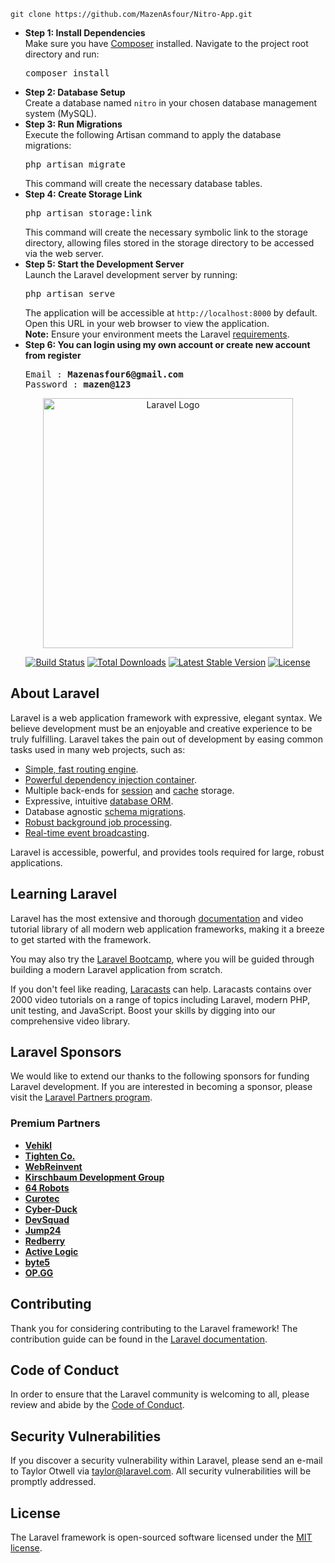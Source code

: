<!-- Clone this repository using bash terminal: -->

    git clone https://github.com/MazenAsfour/Nitro-App.git

<!--End clone area -->

<!--Follow these steps to set up and run the Laravel application:-->
<ul>
  <li>
    <strong>Step 1: Install Dependencies</strong>
    <br>Make sure you have <a href="https://getcomposer.org/" target="_blank">Composer</a> installed. Navigate to the project root directory and run:
    <pre>composer install</pre>
  </li>

  <li>
    <strong>Step 2: Database Setup</strong>
    <br>Create a database named <code>nitro</code> in your chosen database management system (MySQL).
  </li>

  <li>
    <strong>Step 3: Run Migrations</strong>
    <br>Execute the following Artisan command to apply the database migrations:
    <pre>php artisan migrate</pre>
    This command will create the necessary database tables.
  </li>
  <li>
      <strong>Step 4: Create Storage Link</strong>
      <pre>php artisan storage:link</pre>
      This command will create the necessary symbolic link to the storage directory, allowing files stored in the storage directory to be accessed via the web server.
  </li>

  <li>
    <strong>Step 5: Start the Development Server</strong>
    <br>Launch the Laravel development server by running:
    <pre>php artisan serve</pre>
    The application will be accessible at <code>http://localhost:8000</code> by default. Open this URL in your web browser to view the application.
    <br><strong>Note:</strong> Ensure your environment meets the Laravel <a href="https://laravel.com/docs/8.x/installation#server-requirements" target="_blank">requirements</a>.
  </li>
  <li>
    <strong>Step 6: You can login using my own account or create new account from register</strong>
    <br>
    <pre>Email : <strong>Mazenasfour6@gmail.com</strong><br>Password : <strong>mazen@123 </strong></pre>
  </li>
</ul>
<!--End Steps area-->

<!-- Information about the Laravel App for the Public -->
<p align="center"><a href="https://laravel.com" target="_blank"><img src="https://raw.githubusercontent.com/laravel/art/master/logo-lockup/5%20SVG/2%20CMYK/1%20Full%20Color/laravel-logolockup-cmyk-red.svg" width="400" alt="Laravel Logo"></a></p>

<p align="center">
<a href="https://github.com/laravel/framework/actions"><img src="https://github.com/laravel/framework/workflows/tests/badge.svg" alt="Build Status"></a>
<a href="https://packagist.org/packages/laravel/framework"><img src="https://img.shields.io/packagist/dt/laravel/framework" alt="Total Downloads"></a>
<a href="https://packagist.org/packages/laravel/framework"><img src="https://img.shields.io/packagist/v/laravel/framework" alt="Latest Stable Version"></a>
<a href="https://packagist.org/packages/laravel/framework"><img src="https://img.shields.io/packagist/l/laravel/framework" alt="License"></a>
</p>

## About Laravel

Laravel is a web application framework with expressive, elegant syntax. We believe development must be an enjoyable and creative experience to be truly fulfilling. Laravel takes the pain out of development by easing common tasks used in many web projects, such as:

-   [Simple, fast routing engine](https://laravel.com/docs/routing).
-   [Powerful dependency injection container](https://laravel.com/docs/container).
-   Multiple back-ends for [session](https://laravel.com/docs/session) and [cache](https://laravel.com/docs/cache) storage.
-   Expressive, intuitive [database ORM](https://laravel.com/docs/eloquent).
-   Database agnostic [schema migrations](https://laravel.com/docs/migrations).
-   [Robust background job processing](https://laravel.com/docs/queues).
-   [Real-time event broadcasting](https://laravel.com/docs/broadcasting).

Laravel is accessible, powerful, and provides tools required for large, robust applications.

## Learning Laravel

Laravel has the most extensive and thorough [documentation](https://laravel.com/docs) and video tutorial library of all modern web application frameworks, making it a breeze to get started with the framework.

You may also try the [Laravel Bootcamp](https://bootcamp.laravel.com), where you will be guided through building a modern Laravel application from scratch.

If you don't feel like reading, [Laracasts](https://laracasts.com) can help. Laracasts contains over 2000 video tutorials on a range of topics including Laravel, modern PHP, unit testing, and JavaScript. Boost your skills by digging into our comprehensive video library.

## Laravel Sponsors

We would like to extend our thanks to the following sponsors for funding Laravel development. If you are interested in becoming a sponsor, please visit the [Laravel Partners program](https://partners.laravel.com).

### Premium Partners

-   **[Vehikl](https://vehikl.com/)**
-   **[Tighten Co.](https://tighten.co)**
-   **[WebReinvent](https://webreinvent.com/)**
-   **[Kirschbaum Development Group](https://kirschbaumdevelopment.com)**
-   **[64 Robots](https://64robots.com)**
-   **[Curotec](https://www.curotec.com/services/technologies/laravel/)**
-   **[Cyber-Duck](https://cyber-duck.co.uk)**
-   **[DevSquad](https://devsquad.com/hire-laravel-developers)**
-   **[Jump24](https://jump24.co.uk)**
-   **[Redberry](https://redberry.international/laravel/)**
-   **[Active Logic](https://activelogic.com)**
-   **[byte5](https://byte5.de)**
-   **[OP.GG](https://op.gg)**

## Contributing

Thank you for considering contributing to the Laravel framework! The contribution guide can be found in the [Laravel documentation](https://laravel.com/docs/contributions).

## Code of Conduct

In order to ensure that the Laravel community is welcoming to all, please review and abide by the [Code of Conduct](https://laravel.com/docs/contributions#code-of-conduct).

## Security Vulnerabilities

If you discover a security vulnerability within Laravel, please send an e-mail to Taylor Otwell via [taylor@laravel.com](mailto:taylor@laravel.com). All security vulnerabilities will be promptly addressed.

## License

The Laravel framework is open-sourced software licensed under the [MIT license](https://opensource.org/licenses/MIT).

<!--End information area-->
